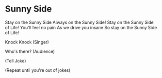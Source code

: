 # Sunny Side

Stay on the Sunny Side 
Always on the Sunny Side!
Stay on the Sunny Side of Life!
You'll feel no pain
As we drive you insane
So stay on the Sunny Side of Life!


Knock Knock (Singer)

Who's there? (Audience)

(Tell Joke)


(Repeat until you're out of jokes)
